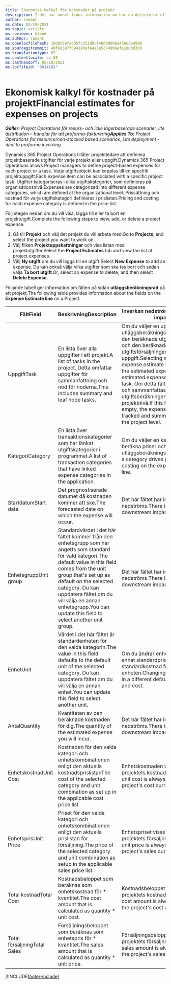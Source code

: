 ```yaml
---
title: Ekonomisk kalkyl för kostnader på projekt
description: I det här ämnet finns information om hur du definierar eller uppskattar projektbaserade utgifter.
author: rumant
ms.date: 03/19/2021
ms.topic: article
ms.reviewer: kfend
ms.author: rumant
ms.openlocfilehash: 18d8568fae35fc251d9cf48d900b8a436e2e4500
ms.sourcegitcommit: 40f68387f594180af64a5e5c748b6efa188bd300
ms.translationtype: HT
ms.contentlocale: sv-SE
ms.lasthandoff: 05/10/2021
ms.locfileid: "6014183"
---
```

# <a name="financial-estimates-for-expenses-on-projects"></a><span data-ttu-id="b7714-103">Ekonomisk kalkyl för kostnader på projekt</span><span class="sxs-lookup"><span data-stu-id="b7714-103">Financial estimates for expenses on projects</span></span>
<span data-ttu-id="b7714-104">_**Gäller:** Project Operations för resurs- och icke lagerbaserade scenarier, lite distribution – handlar för att proforma-fakturering_</span><span class="sxs-lookup"><span data-stu-id="b7714-104">_**Applies To:** Project Operations for resource/non-stocked based scenarios, Lite deployment - deal to proforma invoicing_</span></span>

<span data-ttu-id="b7714-105">Dynamics 365 Project Operations tillåter projektledare att definiera projektbaserade utgifter för varje projekt eller uppgift.</span><span class="sxs-lookup"><span data-stu-id="b7714-105">Dynamics 365 Project Operations allows Project managers to define project-based expenses for each project or a task.</span></span> <span data-ttu-id="b7714-106">Varje utgiftsobjekt kan kopplas till en specifik projektuppgift.</span><span class="sxs-lookup"><span data-stu-id="b7714-106">Each expense item can be associated with a specific project task.</span></span> <span data-ttu-id="b7714-107">Utgifter kategoriseras i olika utgiftskategorier, som definieras på organisationsnivå.</span><span class="sxs-lookup"><span data-stu-id="b7714-107">Expenses are categorized into different expense categories, which are defined at the organizational level.</span></span> <span data-ttu-id="b7714-108">Prissättning och kostnad för varje utgiftskategori definieras i prislistan.</span><span class="sxs-lookup"><span data-stu-id="b7714-108">Pricing and costing for each expense category is defined in the price list.</span></span> 

<span data-ttu-id="b7714-109">Följ stegen nedan om du vill visa, lägga till eller ta bort en projektutgift.</span><span class="sxs-lookup"><span data-stu-id="b7714-109">Complete the following steps to view, add, or delete a project expense.</span></span>

1. <span data-ttu-id="b7714-110">Gå till **Projekt** och välj det projekt du vill arbeta med.</span><span class="sxs-lookup"><span data-stu-id="b7714-110">Go to **Projects**, and select the project you want to work on.</span></span>
2. <span data-ttu-id="b7714-111">Välj fliken **Projektuppskattningar** och visa listan med projektutgifter.</span><span class="sxs-lookup"><span data-stu-id="b7714-111">Select the **Project Estimates** tab and view the list of project expenses.</span></span>
3. <span data-ttu-id="b7714-112">Välj **Ny utgift** om du vill lägga till en utgift.</span><span class="sxs-lookup"><span data-stu-id="b7714-112">Select **New Expense** to add an expense.</span></span> <span data-ttu-id="b7714-113">Du kan också välja vilka utgifter som ska tas bort och sedan välja **Ta bort utgift**.</span><span class="sxs-lookup"><span data-stu-id="b7714-113">Or, select an expense to delete, and then select **Delete Expense**.</span></span>

<span data-ttu-id="b7714-114">Följande tabell ger information om fälten på sidan **utläggsberäkningsrad** på ett projekt.</span><span class="sxs-lookup"><span data-stu-id="b7714-114">The following table provides information about the fields on the **Expense Estimate line** on a Project.</span></span> 

| <span data-ttu-id="b7714-115">**Fält**</span><span class="sxs-lookup"><span data-stu-id="b7714-115">**Field**</span></span> | <span data-ttu-id="b7714-116">**Beskrivning**</span><span class="sxs-lookup"><span data-stu-id="b7714-116">**Description**</span></span> | <span data-ttu-id="b7714-117">**Inverkan nedströms**</span><span class="sxs-lookup"><span data-stu-id="b7714-117">**Downstream impact**</span></span> |
| --- | --- | --- |
| <span data-ttu-id="b7714-118">Uppgift</span><span class="sxs-lookup"><span data-stu-id="b7714-118">Task</span></span> | <span data-ttu-id="b7714-119">En lista över alla uppgifter i ett projekt.</span><span class="sxs-lookup"><span data-stu-id="b7714-119">A list of tasks in the project.</span></span> <span data-ttu-id="b7714-120">Detta omfattar uppgifter för sammanfattning och nod för noderna.</span><span class="sxs-lookup"><span data-stu-id="b7714-120">This includes summary and leaf node tasks.</span></span> | <span data-ttu-id="b7714-121">Om du väljer en uppgift för en utläggsberäkningsrad påverkas den beräknade utgiftskostnaden och den beräknade utgiftsförsäljningen för en uppgift.</span><span class="sxs-lookup"><span data-stu-id="b7714-121">Selecting a task for an expense estimate line will impact the estimated expense cost and estimated expense sales for a task.</span></span> <span data-ttu-id="b7714-122">Om detta fält är tomt spåras och sammanfattas utgiftsberäkningen endast på projektnivå.</span><span class="sxs-lookup"><span data-stu-id="b7714-122">If this field is left empty, the expense estimate is tracked and summarized only at the project level.</span></span> |
| <span data-ttu-id="b7714-123">Kategori</span><span class="sxs-lookup"><span data-stu-id="b7714-123">Category</span></span> | <span data-ttu-id="b7714-124">En lista över transaktionskategorier som har länkat utgiftskategorier i programmet.</span><span class="sxs-lookup"><span data-stu-id="b7714-124">A list of transaction categories that have linked expense categories in the application.</span></span> | <span data-ttu-id="b7714-125">Om du väljer en kategori kan du beräkna priser och kostnader på utläggsberäkningsraden.</span><span class="sxs-lookup"><span data-stu-id="b7714-125">Selecting a category drives pricing and costing on the expense estimate line.</span></span> |
| <span data-ttu-id="b7714-126">Startdatum</span><span class="sxs-lookup"><span data-stu-id="b7714-126">Start date</span></span> | <span data-ttu-id="b7714-127">Det prognostiserade datumet då kostnaden kommer att ske.</span><span class="sxs-lookup"><span data-stu-id="b7714-127">The forecasted date on which the expense will occur.</span></span> | <span data-ttu-id="b7714-128">Det här fältet har ingen inverkan nedströms.</span><span class="sxs-lookup"><span data-stu-id="b7714-128">There is no downstream impact for this field.</span></span> |
| <span data-ttu-id="b7714-129">Enhetsgrupp</span><span class="sxs-lookup"><span data-stu-id="b7714-129">Unit group</span></span> | <span data-ttu-id="b7714-130">Standardvärdet i det här fältet kommer från den enhetsgrupp som har angetts som standard för vald kategori.</span><span class="sxs-lookup"><span data-stu-id="b7714-130">The default value in this field comes from the unit group that's set up as default on the selected category.</span></span> <span data-ttu-id="b7714-131">Du kan uppdatera fältet om du vill välja en annan enhetsgrupp.</span><span class="sxs-lookup"><span data-stu-id="b7714-131">You can update this field to select another unit group.</span></span> | <span data-ttu-id="b7714-132">Det här fältet har ingen inverkan nedströms.</span><span class="sxs-lookup"><span data-stu-id="b7714-132">There is no downstream impact for this field.</span></span> |
| <span data-ttu-id="b7714-133">Enhet</span><span class="sxs-lookup"><span data-stu-id="b7714-133">Unit</span></span> | <span data-ttu-id="b7714-134">Värdet i det här fältet är standardenheten för den valda kategorin.</span><span class="sxs-lookup"><span data-stu-id="b7714-134">The value in this field defaults to the default unit of the selected category.</span></span> <span data-ttu-id="b7714-135">Du kan uppdatera fältet om du vill välja en annan enhet.</span><span class="sxs-lookup"><span data-stu-id="b7714-135">You can update this field to select another unit.</span></span> | <span data-ttu-id="b7714-136">Om du ändrar enheten får du ett annat standardpris och en annan standardkostnad för enheten.</span><span class="sxs-lookup"><span data-stu-id="b7714-136">Changing the unit results in a different default unit price and cost.</span></span> |
| <span data-ttu-id="b7714-137">Antal</span><span class="sxs-lookup"><span data-stu-id="b7714-137">Quantity</span></span> | <span data-ttu-id="b7714-138">Kvantiteten av den beräknade kostnaden för dig.</span><span class="sxs-lookup"><span data-stu-id="b7714-138">The quantity of the estimated expense you will incur.</span></span> | <span data-ttu-id="b7714-139">Det här fältet har ingen inverkan nedströms.</span><span class="sxs-lookup"><span data-stu-id="b7714-139">There is no downstream impact for this field.</span></span> |
| <span data-ttu-id="b7714-140">Enhetskostnad</span><span class="sxs-lookup"><span data-stu-id="b7714-140">Unit Cost</span></span> | <span data-ttu-id="b7714-141">Kostnaden för den valda kategori och enhetskombinationen enligt den aktuella kostnadsprislistan</span><span class="sxs-lookup"><span data-stu-id="b7714-141">The cost of the selected category and unit combination as set up in the applicable cost price list</span></span> | <span data-ttu-id="b7714-142">Enhetskostnaden visas alltid i projektets kostnadsvaluta.</span><span class="sxs-lookup"><span data-stu-id="b7714-142">The unit cost is always shown in the project's cost currency.</span></span> |
| <span data-ttu-id="b7714-143">Enhetspris</span><span class="sxs-lookup"><span data-stu-id="b7714-143">Unit Price</span></span> | <span data-ttu-id="b7714-144">Priset för den valda kategori och enhetskombinationen enligt den aktuella prislistan för försäljning.</span><span class="sxs-lookup"><span data-stu-id="b7714-144">The price of the selected category and unit combination as setup in the applicable sales price list.</span></span> | <span data-ttu-id="b7714-145">Enhetspriset visas alltid i projektets försäljningsvaluta.</span><span class="sxs-lookup"><span data-stu-id="b7714-145">The unit price is always shown in the project's sales currency.</span></span> |
| <span data-ttu-id="b7714-146">Total kostnad</span><span class="sxs-lookup"><span data-stu-id="b7714-146">Total Cost</span></span> | <span data-ttu-id="b7714-147">Kostnadsbeloppet som beräknas som enhetskostnad för \* kvantitet.</span><span class="sxs-lookup"><span data-stu-id="b7714-147">The cost amount that is calculated as quantity \* unit cost.</span></span>| <span data-ttu-id="b7714-148">Kostnadsbeloppet visas alltid i projektets kostnadsvaluta.</span><span class="sxs-lookup"><span data-stu-id="b7714-148">The cost amount is always shown in the project's cost currency.</span></span> |
| <span data-ttu-id="b7714-149">Total försäljning</span><span class="sxs-lookup"><span data-stu-id="b7714-149">Total Sales</span></span> | <span data-ttu-id="b7714-150">Försäljningsbeloppet som beräknas som enhetspris för \* kvantitet.</span><span class="sxs-lookup"><span data-stu-id="b7714-150">The sales amount that is calculated as quantity \* unit price.</span></span> | <span data-ttu-id="b7714-151">Försäljningsbeloppet visas alltid i projektets försäljningsvaluta.</span><span class="sxs-lookup"><span data-stu-id="b7714-151">The sales amount is always shown in the project's sales currency.</span></span> |


[!INCLUDE[footer-include](../includes/footer-banner.md)]

